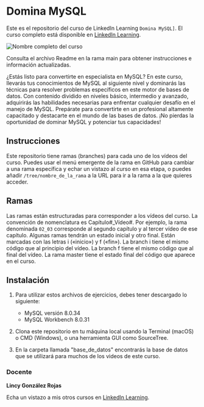 # Domina MySQL

Este es el repositorio del curso de LinkedIn Learning `Domina MySQL]`. El curso completo está disponible en [LinkedIn Learning][lil-course-url].

![Nombre completo del curso][lil-thumbnail-url] 

Consulta el archivo Readme en la rama main para obtener instrucciones e información actualizadas.

¿Estás listo para convertirte en especialista en MySQL? En este curso, llevarás tus conocimientos de MySQL al siguiente nivel y dominarás las técnicas para resolver problemas específicos en este motor de bases de datos. Con contenido dividido en niveles básico, intermedio y avanzado, adquirirás las habilidades necesarias para enfrentar cualquier desafío en el manejo de MySQL. Prepárate para convertirte en un profesional altamente capacitado y destacarte en el mundo de las bases de datos. ¡No pierdas la oportunidad de dominar MySQL y potenciar tus capacidades!

## Instrucciones

Este repositorio tiene ramas (branches) para cada uno de los vídeos del curso. Puedes usar el menú emergente de la rama en GitHub para cambiar a una rama específica y echar un vistazo al curso en esa etapa, o puedes añadir `/tree/nombre_de_la_rama` a la URL para ir a la rama a la que quieres acceder.

## Ramas

Las ramas están estructuradas para corresponder a los vídeos del curso. La convención de nomenclatura es Capítulo#_Vídeo#. Por ejemplo, la rama denominada `02_03` corresponde al segundo capítulo y al tercer vídeo de ese capítulo. Algunas ramas tendrán un estado inicial y otro final. Están marcadas con las letras i («inicio») y f («fin»). La branch i tiene el mismo código que al principio del vídeo. La branch f tiene el mismo código que al final del vídeo. La rama master tiene el estado final del código que aparece en el curso.

## Instalación

1. Para utilizar estos archivos de ejercicios, debes tener descargado lo siguiente:
   - MySQL versión 8.0.34
   - MySQL Workbench 8.0.31

2. Clona este repositorio en tu máquina local usando la Terminal (macOS) o CMD (Windows), o una herramienta GUI como SourceTree.
3. En la carpeta llamada "base_de_datos" encontrarás la base de datos que se utilizará para muchos de los videos de este curso.

### Docente

**Lincy González Rojas**

Echa un vistazo a mis otros cursos en [LinkedIn Learning](https://www.linkedin.com/learning/instructors/lincy-gonzalez-rojas).

[0]: # (Replace these placeholder URLs with actual course URLs)
[lil-course-url]: https://www.linkedin.com
[lil-thumbnail-url]: https:

[1]: # (End of ES-Instruction ###############################################################################################)
